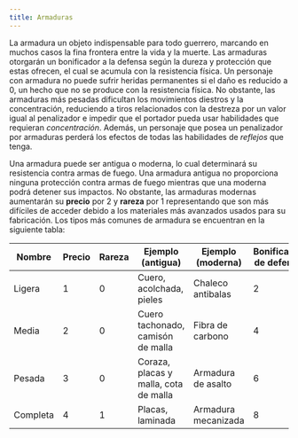 ```yaml
---
title: Armaduras
---
```


La armadura un objeto indispensable para todo guerrero, marcando en muchos casos la fina frontera entre la vida y la muerte. Las armaduras otorgarán un bonificador a la defensa según la dureza y protección que estas ofrecen, el cual se acumula con la resistencia física. Un personaje con armadura no puede sufrir heridas permanentes si el daño es reducido a 0, un hecho que no se produce con la resistencia física. No obstante, las armaduras más pesadas dificultan los movimientos diestros y la concentración, reduciendo a tiros relacionados con la destreza por un valor igual al penalizador e impedir que el portador pueda usar habilidades que requieran *concentración*. Además, un personaje que posea un penalizador por armaduras perderá los efectos de todas las habilidades de *reflejos* que tenga. 

Una armadura puede ser antigua o moderna, lo cual determinará su resistencia contra armas de fuego. Una armadura antigua no proporciona ninguna protección contra armas de fuego mientras que una moderna podrá detener sus impactos. No obstante, las armaduras modernas aumentarán su **precio** por 2 y **rareza** por 1 representando que son más difíciles de acceder debido a los materiales más avanzados usados para su fabricación. Los tipos más comunes de armadura se encuentran en la siguiente tabla:

| Nombre   | Precio | Rareza | Ejemplo (antigua)                     | Ejemplo (moderna)   | Bonificador de defensa | Penalizador |
| -------- | ------ | ------ | ------------------------------------- | ------------------- | ---------------------- | ----------- |
| Ligera   | 1      | 0      | Cuero, acolchada, pieles              | Chaleco antibalas   | 2                      | 0           |
| Media    | 2      | 0      | Cuero tachonado, camisón de malla     | Fibra de carbono    | 4                      | -2          |
| Pesada   | 3      | 0      | Coraza, placas y malla, cota de malla | Armadura de asalto  | 6                      | -4          |
| Completa | 4      | 1      | Placas, laminada                      | Armadura mecanizada | 8                      | -6          |